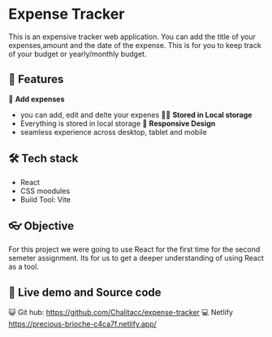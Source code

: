 # Expense Tracker

This is an expensive tracker web application. You can add the title of your expenses,amount and the date of the expense. This is for you to keep track of your budget or yearly/monthly budget.

## 🚀 Features

🎯 **Add expenses**

- you can add, edit and delte your expenes
  🧑‍💻 **Stored in Local storage**
- Everything is stored in local storage
  📱 **Responsive Design**
- seamless experience across desktop, tablet and mobile

## 🛠️ Tech stack

- React
- CSS moodules
- Build Tool: Vite

## 👓 Objective

For this project we were going to use React for the first time for the second semeter assignment. Its for us to get a deeper understanding of using React as a tool.

## 🛜 Live demo and Source code

😺 Git hub:
https://github.com/Chalitacc/expense-tracker
💻 Netlify
https://precious-brioche-c4ca7f.netlify.app/
